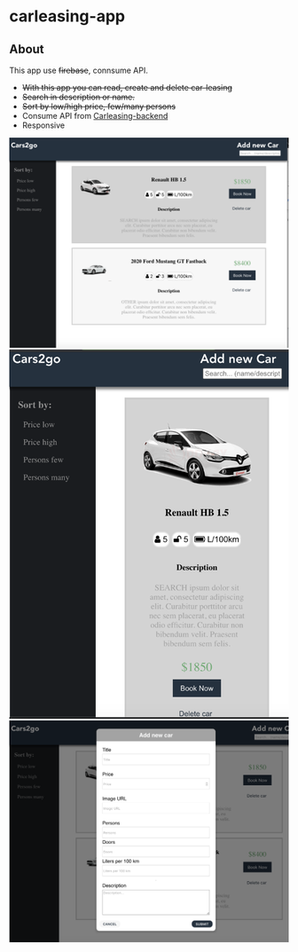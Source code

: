 # carleasing-app

## About

This app use ~~firebase~~, connsume API.
-  ~~With this app you can read, create and delete car-leasing~~
- ~~Search in description or name.~~
- ~~Sort by low/high price, few/many persons~~
- Consume API from [Carleasing-backend](https:/https://github.com/ada024/carleasing-backend)
- Responsive 

 <img src="https://github.com/ada024/carleasing-webapp/blob/master/screenshots/list.png" width=768  >
<br/> 
<img src="https://github.com/ada024/carleasing-webapp/blob/master/screenshots/mobile.png" width=768  >
<br/> 
<img src="https://github.com/ada024/carleasing-webapp/blob/master/screenshots/add.png" width=768  >
